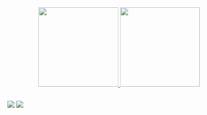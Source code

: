 
<div align="center">
  <a href="https://github.com/FelipeeLeite">
  <img height="180em" src="https://github-readme-stats.vercel.app/api?username=FelipeeLeite&show_icons=true&theme=dark&include_all_commits=true&count_private=true"/>
  <img height="180em" src="https://github-readme-stats.vercel.app/api/top-langs/?username=FelipeeLeite&layout=compact&langs_count=7&theme=dark"/>
</div>
  
  ##
  
  <div>
  <a href = "mailto:felipedev99@gmail.com"><img src="https://img.shields.io/badge/-Gmail-%23333?style=for-the-badge&logo=gmail&logoColor=white" target="_blank"></a>
  <a href="https://www.linkedin.com/in/felipeleite99/" target="_blank"><img src="https://img.shields.io/badge/-LinkedIn-%230077B5?style=for-the-badge&logo=linkedin&logoColor=white" target="_blank"></a> 
    
  </div>
